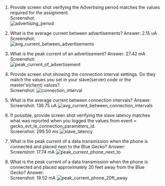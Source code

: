 
1. Provide screen shot verifying the Advertising period matches the values required for the assignment.
   <br>Screenshot:  
   ![advertising_period](/screenshots/assignment5/advertising_period.png?raw=true)  

2. What is the average current between advertisements?
   Answer: 2.15 uA
   <br>Screenshot:  
   ![avg_current_between_advertisements](/screenshots/assignment5/avg_current_between_advertisements.png?raw=true)  

3. What is the peak current of an advertisement? 
   Answer: 27.42 mA
   <br>Screenshot:  
   ![peak_current_of_advertisement](/screenshots/assignment5/peak_current_of_advertisement.png?raw=true)  

4. Provide screen shot showing the connection interval settings. Do they match the values you set in your slave(server) code or the master's(client) values?.
   <br>Screenshot: 
   ![connection_interval](/screenshots/assignment5/connection_interval.png?raw=true)  

5. What is the average current between connection intervals?
   Answer:
   <br>Screenshot:  136.75 uA
   ![avg_current_between_connection_intervals](/screenshots/assignment5/avg_current_between_connection_intervals.png?raw=true)  

6. If possible, provide screen shot verifying the slave latency matches what was reported when you logged the values from event = gecko_evt_le_connection_parameters_id. 
   <br>Screenshot:  299.50 ms
   ![slave_latency](/screenshots/assignment5/slave_latency.png?raw=true)  

7. What is the peak current of a data transmission when the phone is connected and placed next to the Blue Gecko? 
   Answer:
   <br>Screenshot:  17.74 mA
   ![peak_current_phone_next_to](/screenshots/assignment5/peak_current_phone_next_to.png?raw=true)  
   
8. What is the peak current of a data transmission when the phone is connected and placed approximately 20 feet away from the Blue Gecko? 
   Answer:
   <br>Screenshot:  19.52 mA
   ![peak_current_phone_20ft_away](/screenshots/assignment5/peak_current_phone_20ft_away.png?raw=true)  
   